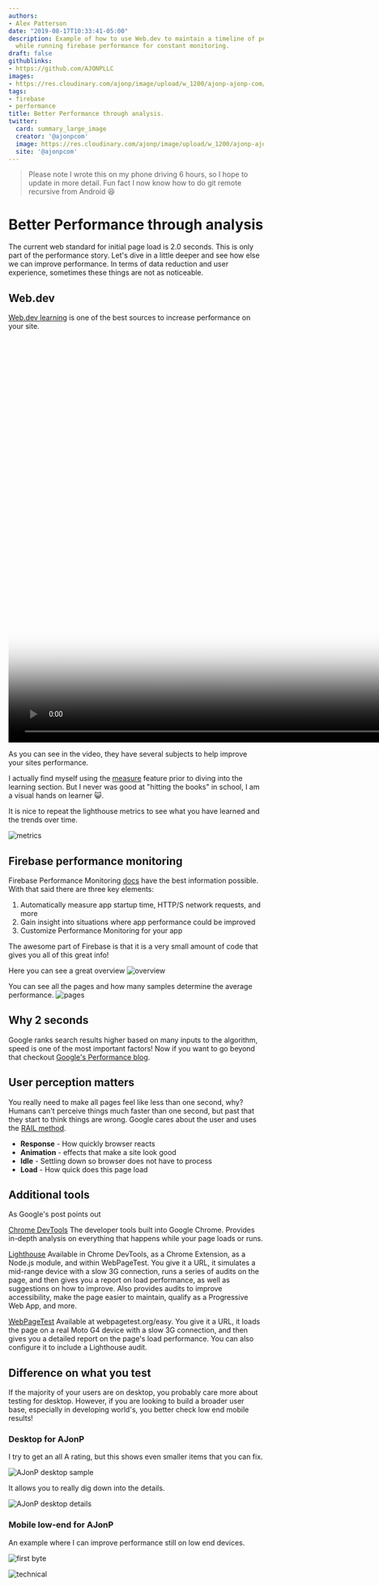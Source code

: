 ```yaml
---
authors:
- Alex Patterson
date: "2019-08-17T10:33:41-05:00"
description: Example of how to use Web.dev to maintain a timeline of performance,
  while running firebase performance for constant monitoring.
draft: false
githublinks:
- https://github.com/AJONPLLC
images:
- https://res.cloudinary.com/ajonp/image/upload/w_1200/ajonp-ajonp-com/blog/Adobe_20190817_102729.jpg
tags:
- firebase
- performance
title: Better Performance through analysis.
twitter:
  card: summary_large_image
  creator: '@ajonpcom'
  image: https://res.cloudinary.com/ajonp/image/upload/w_1200/ajonp-ajonp-com/blog/Adobe_20190817_102729.jpg
  site: '@ajonpcom'
---
```


> Please note I wrote this on my phone driving 6 hours, so I hope to update in more detail.
> Fun fact I now know how to do git remote recursive from Android 😆

# Better Performance through analysis

The current web standard for initial page load is 2.0 seconds. 
This is only part of the performance story. Let's dive in a little deeper and see how else we can improve performance. 
In terms of data reduction and user experience, sometimes these things are not as noticeable.

## Web.dev

[Web.dev learning](https://web.dev/learn) is one of the best sources to increase performance on your site.

<video controls poster="https://res.cloudinary.com/ajonp/image/upload/v1566092168/ajonp-ajonp-com/blog/Screenshot_20190817-083308_2.png" height="800">
  <source src="https://res.cloudinary.com/ajonp/video/upload/v1566057653/ajonp-ajonp-com/blog/20190817_115842.mp4" type="video/mp4">
</video>

As you can see in the video, they have several subjects to help improve your sites performance.

I actually find myself using the [measure](https://web.dev/measure) feature prior to diving into the learning section. 
But I never was good at "hitting the books" in school, I am a visual hands on learner 😺.

It is nice to repeat the lighthouse metrics to see what you have learned and the trends over time.

![metrics](https://res.cloudinary.com/ajonp/image/upload/v1566092168/ajonp-ajonp-com/blog/Screenshot_20190817-083308_2.png)

## Firebase performance monitoring

Firebase Performance Monitoring [docs](https://firebase.google.com/docs/perf-mon) have the best information possible.
With that said there are three key elements:

1. Automatically measure app startup time, HTTP/S network requests, and more
1. Gain insight into situations where app performance could be improved
1. Customize Performance Monitoring for your app

The awesome part of Firebase is that it is a very small amount of code that gives you all of this great info!

Here you can see a great overview
![overview](https://res.cloudinary.com/ajonp/image/upload/v1566074074/ajonp-ajonp-com/blog/Screenshot_20190817-100008_2.png)

You can see all the pages and how many samples determine the average performance.
![pages](https://res.cloudinary.com/ajonp/image/upload/v1566076101/ajonp-ajonp-com/blog/Screenshot_20190817-170441.png)

## Why 2 seconds

Google ranks search results higher based on many inputs to the algorithm, speed is one of the most important factors!
Now if you want to go beyond that checkout [Google's Performance blog](https://developers.google.com/web/fundamentals/performance/why-performance-matters/).


## User perception matters

You really need to make all pages feel like less than one second, why?
Humans can't perceive things much faster than one second, but past that they start to think things are wrong.
Google cares about the user and uses the [RAIL method](https://developers.google.com/web/fundamentals/performance/rail).

- **Response**  - How quickly browser reacts
- **Animation** - effects that make a site look good
- **Idle** - Settling down so browser does not have to process
- **Load** - How quick does this page load

## Additional tools

As Google's post points out

[Chrome DevTools](https://developers.google.com/web/fundamentals/performance/rail#devtools) The developer tools built into Google Chrome. Provides in-depth analysis on everything that happens while your page loads or runs.

[Lighthouse](https://developers.google.com/web/fundamentals/performance/rail#lighthouse) Available in Chrome DevTools, as a Chrome Extension, as a Node.js module, and within WebPageTest. You give it a URL, it simulates a mid-range device with a slow 3G connection, runs a series of audits on the page, and then gives you a report on load performance, as well as suggestions on how to improve. Also provides audits to improve accessibility, make the page easier to maintain, qualify as a Progressive Web App, and more.

[WebPageTest](https://developers.google.com/web/fundamentals/performance/rail#webpagetest) Available at webpagetest.org/easy. You give it a URL, it loads the page on a real Moto G4 device with a slow 3G connection, and then gives you a detailed report on the page's load performance. You can also configure it to include a Lighthouse audit.

## Difference on what you test

If the majority of your users are on desktop, you probably care more about testing for desktop. However, if you are looking to build a broader user base, especially in developing world's, you better check low end mobile results!

### Desktop for AJonP

I try to get an all A rating, but this shows even smaller items that you can fix.

![AJonP desktop sample](https://res.cloudinary.com/ajonp/image/upload/v1566153666/ajonp-ajonp-com/blog/Screenshot_20190818-124358.png)

It allows you to really dig down into the details.

![AJonP desktop details](https://res.cloudinary.com/ajonp/image/upload/v1566153680/ajonp-ajonp-com/blog/Screenshot_20190818-124455.png)

### Mobile low-end for AJonP

An example where I can improve performance still on low end devices.

![first byte](https://res.cloudinary.com/ajonp/image/upload/v1566097242/ajonp-ajonp-com/blog/Screenshot_20190817-225336.png)

![technical](https://res.cloudinary.com/ajonp/image/upload/v1566097259/ajonp-ajonp-com/blog/Screenshot_20190817-225421.png)
